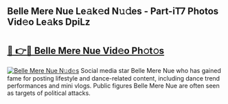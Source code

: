 ## Belle Mere Nue Le𝚊k𝚎d N𝚞𝚍es - Part-iT7 Photos Vid𝚎o Le𝚊ks DpiLz

# <h2><a href="http://fba9lk7.evod.top/?m=Belle+Mere+Nue">🔗 👉🔴 Belle Mere Nue Vid𝚎o Ph𝚘t𝚘s</a></h2>

[![Belle Mere Nue N𝚞d𝚎s](https://i.imgur.com/8V9OHl7.gif)](http://fba9lk7.evod.top/?m=Belle+Mere+Nue)
Social media star Belle Mere Nue who has gained fame for posting lifestyle and dance-related content, including dance trend performances and mini vlogs. Public figures Belle Mere Nue are often seen as targets of political attacks. 
